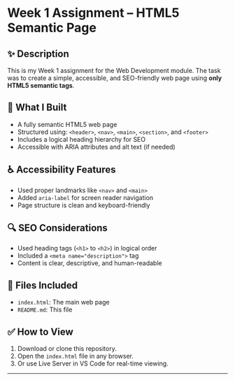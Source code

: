 # Week 1 Assignment – HTML5 Semantic Page

## ✨ Description
This is my Week 1 assignment for the Web Development module. The task was to create a simple, accessible, and SEO-friendly web page using **only HTML5 semantic tags**.

## 🧱 What I Built
- A fully semantic HTML5 web page
- Structured using: `<header>`, `<nav>`, `<main>`, `<section>`, and `<footer>`
- Includes a logical heading hierarchy for SEO
- Accessible with ARIA attributes and alt text (if needed)

## ♿ Accessibility Features
- Used proper landmarks like `<nav>` and `<main>`
- Added `aria-label` for screen reader navigation
- Page structure is clean and keyboard-friendly

## 🔍 SEO Considerations
- Used heading tags (`<h1>` to `<h2>`) in logical order
- Included a `<meta name="description">` tag
- Content is clear, descriptive, and human-readable

## 📁 Files Included
- `index.html`: The main web page
- `README.md`: This file

## ✅ How to View
1. Download or clone this repository.
2. Open the `index.html` file in any browser.
3. Or use Live Server in VS Code for real-time viewing.

---

